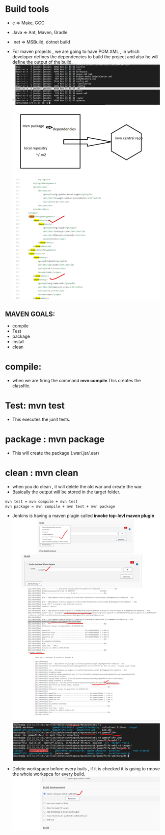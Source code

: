 # Build tools
   * c => Make, GCC
   * Java => Ant, Maven, Gradle
   * .net => MSBuild, dotnet build

* For maven projects , we are going to have POM.XML , in which developer defines the dependencies to build the project and also he will define the output of the build.
![preview](../images/jenkins38.png)
![preview](../images/jenkins39.png)  
![preview](../images/jenkins40.png) 

## MAVEN GOALS:
  * compile
  * Test
  * package
  * Install
  * clean
# compile: 
* when we are firing the command __mvn compile__.This creates the  classfile.

# Test:  __mvn test__
* This executes the junit tests.

# package :  __mvn package__
* This will create the package (.war/.jar/.ear)

# clean :  __mvn clean__
* when you do clean , it will delete the old war and create the war.
* Basically the output will be stored in the target folder.

```
mvn test = mvn compile + mvn test
mvn package = mvn compile + mvn test + mvn package

```

* Jenkins is having a maven plugin called __invoke top-levl maven plugin__
![preview](../images/jenkins41.png) 
![preview](../images/jenkins42.png) 
![preview](../images/jenkins43.png)
![preview](../images/jenkins44.png)  
![preview](../images/jenkins45.png) 

* Delete workspace before every buils , if it is checked it is going to rmove the whole workspca for every build.
![preview](../images/jenkins46.png)